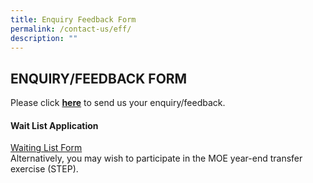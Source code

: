 ```yaml
---
title: Enquiry Feedback Form
permalink: /contact-us/eff/
description: ""
---
```

## ENQUIRY/FEEDBACK FORM

Please click **[here](http://forms.cwp.sg/northlandpri/FormRERN8)** to send us your enquiry/feedback.

#### Wait List Application

[Waiting List Form](https://form.gov.sg/62f05fd5d7b4560012d98070) <br>
Alternatively, you may wish to participate in the MOE year-end transfer exercise (STEP).